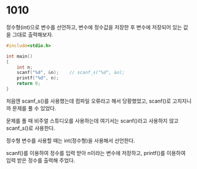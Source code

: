 # 1010 

정수형(int)으로 변수를 선언하고, 변수에 정수값을 저장한 후
변수에 저장되어 있는 값을 그대로 출력해보자.

```c
#include<stdio.h>

int main()
{
	int n;
	scanf("%d", &n);    // scanf_s("%d", &n);
	printf("%d", n);
	return 0;
}
```

처음엔 scanf_s()를 사용했는데 컴파일 오류라고 해서 당황했었고, scanf()로 고치지니까 문제를 풀 수 있었다. 

문제를 풀 때 비주얼 스튜디오를 사용하는데 여기서는 scanf()라고 사용하지 않고 scanf_s()로 사용한다.

정수형 변수를 사용할 때는 int(정수형)을 사용해서 선언한다. 

scanf()를 이용하여 정수를 입력 받아 n이라는 변수에 저장하고, printf()를 이용하여 입력 받은 정수를 출력해 주었다.